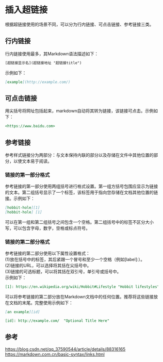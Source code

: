 # 插入超链接

根据超链接使用的场景不同，可以分为行内链接、可点击链接、参考链接三类。  

## 行内链接

行内链接使用最多，其Markdown语法描述如下：  

``` txt
[超链接显示名](超链接地址 "超链接title") 
```

示例如下：  

``` md
[example](http://example.com/)  
```

## 可点击链接

用尖括号将网址包括起来，markdown自动将其转为链接，该链接可点击。示例如下：  

``` md
<https://www.baidu.com>
```

## 参考链接

参考样式链接分为两部分：与文本保持内联的部分以及存储在文件中其他位置的部分，以使文本易于阅读。  

### 链接的第一部分格式

参考链接的第一部分使用两组括号进行格式设置。第一组方括号包围应显示为链接的文本。第二组括号显示了一个标签，该标签用于指向您存储在文档其他位置的链接。示例如下：  

``` md
[hobbit-hole][1]
[hobbit-hole] [1]
```

可以在第一组和第二组括号之间包含一个空格。第二组括号中的标签不区分大小写，可以包含字母，数字，空格或标点符号。  

### 链接的第二部分格式

参考链接的第二部分使用以下属性设置格式：  
(1)放在括号中的标签，其后紧跟一个冒号和至少一个空格（例如[label]:）。  
(2)链接的URL，可以选择将其括在尖括号中。  
(3)链接的可选标题，可以将其括在双引号，单引号或括号中。  
示例如下：  

``` md
[1]: https://en.wikipedia.org/wiki/Hobbit#Lifestyle "Hobbit lifestyles"
```

可以将参考链接的第二部分放在Markdown文档中的任何位置。推荐将这些链接放在文档的末尾。完整使用示例如下：  

``` md
[an example][id]  

[id]: http://example.com/  "Optional Title Here"
```

## 参考

<https://blog.csdn.net/qq_37590544/article/details/88316165>
<https://markdown.com.cn/basic-syntax/links.html>
